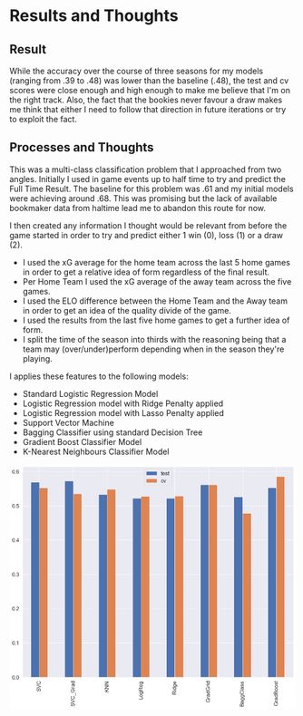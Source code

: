# Results and Thoughts

## Result

While the accuracy over the course of three seasons for my models (ranging from .39 to .48) was lower than the baseline (.48), the test and cv scores were close enough and high enough to make me believe that I'm on the right track. Also, the fact that the bookies never favour a draw makes me think that either I need to follow that direction in future iterations or try to exploit the fact.

## Processes and Thoughts

This was a multi-class classification problem that I approached from two angles. Initially I used in game events up to half time to try and predict the Full Time Result. The baseline for this problem was .61 and my initial models were achieving around .68. This was promising but the lack of available bookmaker data from haltime lead me to abandon this route for now.

I then created any information I thought would be relevant from before the game started in order to try and predict either 1 win (0), loss (1) or a draw (2). 

- I used the xG average for the home team across the last 5 home games in order to get a relative idea of form regardless of the final result.
- Per Home Team I used the xG average of the away team across the five games.
- I used the ELO difference between the Home Team and the Away team in order to get an idea of the quality divide of the game.
- I used the results from the last five home games to get a further idea of form.
- I split the time of the season into thirds with the reasoning being that a team may (over/under)perform depending when in the season they're playing.

I applies these features to the following models: 

- Standard Logistic Regression Model
- Logistic Regression model with Ridge Penalty applied
- Logistic Regression model with Lasso Penalty applied
- Support Vector Machine
- Bagging Classifier using standard Decision Tree
- Gradient Boost Classifier Model
- K-Nearest Neighbours Classifier Model


![CV & Test Scores](model.png)



